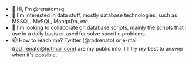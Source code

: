 - 👋 Hi, I’m @renatomsq
- 👀 I'm interested in data stuff, mostly database technologies, such as MSSQL, MySQL, MongoDb, etc.
- 💞️ I'm looking to collaborate on database scripts, mainly the scripts that I use in a daily basis or used for solve specific problems.
- 📫 How to reach me? Twitter (@radrenato) or e-mail (rad_renato@hotmail.com) are my public info. I'll try my best to answer when it's possible.

<!---
renatomsq/renatomsq is a ✨ special ✨ repository because its `README.md` (this file) appears on your GitHub profile.
You can click the Preview link to take a look at your changes.
--->
